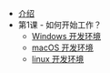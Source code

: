 * [介绍](README.md)
* 第1课 - 如何开始工作？
  * [Windows 开发环境](lesson-01/windows.md)
  * [macOS 开发环境](lesson-01/macos.md)
  * [linux 开发环境](lesson-01/linux.md)
